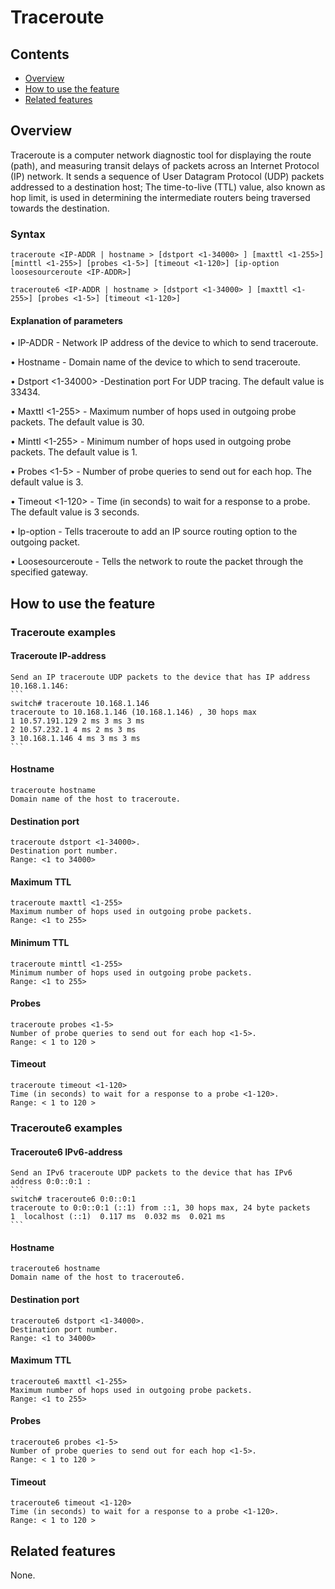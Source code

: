 # Traceroute

## Contents
   - [Overview](#overview)
   - [How to use the feature](#how-to-use-the-feature)
   - [Related features](#related-features)

## Overview

Traceroute is a computer network diagnostic tool for displaying the route (path), and measuring transit delays of packets
across an Internet Protocol (IP) network.
It sends a sequence of User Datagram Protocol (UDP) packets addressed to a destination host;
The time-to-live (TTL) value, also known as hop limit, is used in determining the intermediate routers being traversed towards the destination.


### Syntax
`traceroute <IP-ADDR | hostname > [dstport <1-34000> ] [maxttl <1-255>] [minttl <1-255>] [probes <1-5>] [timeout <1-120>] [ip-option loosesourceroute <IP-ADDR>]`

`traceroute6 <IP-ADDR | hostname > [dstport <1-34000> ] [maxttl <1-255>] [probes <1-5>] [timeout <1-120>]`

#### Explanation of parameters

•   IP-ADDR - Network IP address of the device to which to send traceroute.

•   Hostname - Domain name of the device to which to send traceroute.

•   Dstport <1-34000> -Destination port For UDP tracing. The default value is 33434.

•   Maxttl <1-255> - Maximum number of hops used in outgoing probe packets. The default value is 30.

•   Minttl <1-255> - Minimum number of hops used in outgoing probe packets. The default value is 1.

•   Probes <1-5> - Number of probe queries to send out for each hop. The default value is 3.

•   Timeout <1-120> - Time (in seconds) to wait for a response to a probe. The default value is 3 seconds.

•   Ip-option - Tells traceroute to add an IP source routing option to the outgoing packet.

•   Loosesourceroute <IP-ADDR> - Tells the network to route the packet through the specified gateway.

## How to use the feature

### Traceroute examples

#### Traceroute IP-address
    Send an IP traceroute UDP packets to the device that has IP address 10.168.1.146:
    ```
    switch# traceroute 10.168.1.146
    traceroute to 10.168.1.146 (10.168.1.146) , 30 hops max
    1 10.57.191.129 2 ms 3 ms 3 ms
    2 10.57.232.1 4 ms 2 ms 3 ms
    3 10.168.1.146 4 ms 3 ms 3 ms
    ```

#### Hostname
    traceroute hostname
    Domain name of the host to traceroute.

#### Destination port
    traceroute dstport <1-34000>.
    Destination port number.
    Range: <1 to 34000>

#### Maximum TTL
    traceroute maxttl <1-255>
    Maximum number of hops used in outgoing probe packets.
    Range: <1 to 255>

#### Minimum TTL
    traceroute minttl <1-255>
    Minimum number of hops used in outgoing probe packets.
    Range: <1 to 255>

#### Probes
    traceroute probes <1-5>
    Number of probe queries to send out for each hop <1-5>.
    Range: < 1 to 120 >

#### Timeout
    traceroute timeout <1-120>
    Time (in seconds) to wait for a response to a probe <1-120>.
    Range: < 1 to 120 >

### Traceroute6 examples

#### Traceroute6 IPv6-address
    Send an IPv6 traceroute UDP packets to the device that has IPv6 address 0:0::0:1 :
    ```
    switch# traceroute6 0:0::0:1
    traceroute to 0:0::0:1 (::1) from ::1, 30 hops max, 24 byte packets
    1  localhost (::1)  0.117 ms  0.032 ms  0.021 ms
    ```

#### Hostname
    traceroute6 hostname
    Domain name of the host to traceroute6.

#### Destination port
    traceroute6 dstport <1-34000>.
    Destination port number.
    Range: <1 to 34000>

#### Maximum TTL
    traceroute6 maxttl <1-255>
    Maximum number of hops used in outgoing probe packets.
    Range: <1 to 255>

#### Probes
    traceroute6 probes <1-5>
    Number of probe queries to send out for each hop <1-5>.
    Range: < 1 to 120 >

#### Timeout
    traceroute6 timeout <1-120>
    Time (in seconds) to wait for a response to a probe <1-120>.
    Range: < 1 to 120 >


## Related features
None.